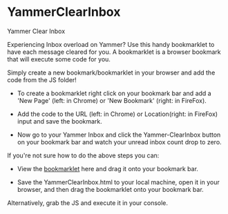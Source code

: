 # YammerClearInbox
Yammer Clear Inbox

Experiencing Inbox overload on Yammer? Use this handy bookmarklet to have each message cleared for you. A bookmarklet is a browser bookmark that will execute some code for you.

Simply create a new bookmark/bookmarklet in your browser and add the code from the JS folder!

* To create a bookmarklet right click on your bookmark bar and add a 'New Page' (left: in Chrome) or 'New Bookmark' (right: in FireFox).

* Add the code to the URL (left: in Chrome) or Location(right: in FireFox) input and save the bookmark.

* Now go to your Yammer Inbox and click the Yammer-ClearInbox button on your bookmark bar and watch your unread inbox count drop to zero. 

If you're not sure how to do the above steps you can:

* View the [bookmarklet](https://cdn.rawgit.com/PaulSpoerry/YammerClearInbox/master/YammerClearInbox.html) here and drag it onto your bookmark bar.

* Save the YammerClearInbox.html to your local machine, open it in your browser, and then drag the bookmarklet onto your bookmark bar. 

Alternatively, grab the JS and execute it in your console. 